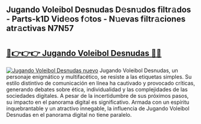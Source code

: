 ## Jugando Voleibol Desnudas D𝚎sn𝚞dos filtr𝚊dos - Parts-k1D Vid𝚎os f𝚘tos - N𝚞evas filtr𝚊ciones atr𝚊ctivas N7N57

# <h2><a href="http://mb6hd5.tromn.icu/?c=Jugando+Voleibol+Desnudas">🔗👉👉👉 Jugando Voleibol Desnudas 🔗🔗</a></h2>

[![Jugando Voleibol Desnudas nuevo](https://i.imgur.com/pEAQMta.gif)](http://mb6hd5.tromn.icu/?c=Jugando+Voleibol+Desnudas)
Jugando Voleibol Desnudas, un personaje enigmático y multifacético, se resiste a las etiquetas simples. Su estilo distintivo de comunicación en línea ha cautivado y provocado críticas, generando debates sobre ética, individualidad y las complejidades de las sociedades digitales. A pesar de la incertidumbre de sus próximos pasos, su impacto en el panorama digital es significativo. Armada con un espíritu inquebrantable y un atractivo innegable, la influencia de Jugando Voleibol Desnudas en el panorama digital no tiene paralelo.
